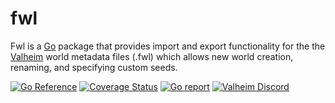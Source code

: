 # fwl

Fwl is a [Go](https://golang.org/) package that provides import and
export functionality for the the [Valheim](https://store.steampowered.com/app/892970/Valheim/) 
world metadata files (.fwl) which allows new world creation, renaming, and specifying custom seeds.

[![Go Reference](https://pkg.go.dev/badge/github.com/corgonia/fwl.svg)](https://pkg.go.dev/github.com/corgonia/fwl)
[![Coverage Status](https://coveralls.io/repos/github/corgonia/fwl/badge.svg?branch=main)](https://coveralls.io/github/corgonia/fwl?branch=main)
[![Go report](http://goreportcard.com/badge/corgonia/fwl)](http://goreportcard.com/report/corgonia/fwl) [![Valheim Discord](https://img.shields.io/badge/Valheim%20Discord-%23programming-blue.svg)](https://discord.gg/bhMR7WhJ)
